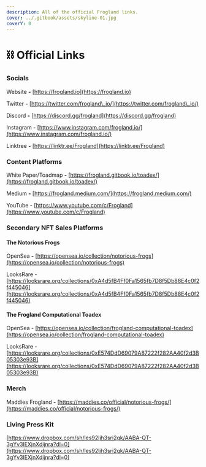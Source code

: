 ```yaml
---
description: All of the official Frogland links.
cover: ../.gitbook/assets/skyline-01.jpg
coverY: 0
---
```


# ⛓ Official Links

### Socials

Website **-** [https://frogland.io](https://frogland.io)

Twitter **-** [https://twitter.com/frogland\_io/](https://twitter.com/frogland\_io/)

Discord **-** [https://discord.gg/frogland](https://discord.gg/frogland)

Instagram **-** [https://www.instagram.com/frogland.io/](https://www.instagram.com/frogland.io/)

Linktree **-** [https://linktr.ee/Frogland](https://linktr.ee/Frogland)

### Content Platforms

White Paper/Toadmap **-** [https://frogland.gitbook.io/toadex/](https://frogland.gitbook.io/toadex/)

Medium **-** [https://frogland.medium.com/](https://frogland.medium.com/)

YouTube **-** [https://www.youtube.com/c/Frogland](https://www.youtube.com/c/Frogland)

### Secondary NFT Sales Platforms

#### The Notorious Frogs

OpenSea **-** [https://opensea.io/collection/notorious-frogs](https://opensea.io/collection/notorious-frogs)

LooksRare - [https://looksrare.org/collections/0xA4d5fB4Ff0Fa1565fb7D8f5Db88E4c0f2f445046](https://looksrare.org/collections/0xA4d5fB4Ff0Fa1565fb7D8f5Db88E4c0f2f445046)

#### The Frogland Computational Toadex

OpenSea - [https://opensea.io/collection/frogland-computational-toadex](https://opensea.io/collection/frogland-computational-toadex)

LooksRare - [https://looksrare.org/collections/0xE574DdD69079A87222f282AA40f2d3B05303e93B](https://looksrare.org/collections/0xE574DdD69079A87222f282AA40f2d3B05303e93B)

### Merch

Maddies Frogland **-** [https://maddies.co/official/notorious-frogs/](https://maddies.co/official/notorious-frogs/)

### Living Press Kit

[https://www.dropbox.com/sh/les92ljh3sri2gk/AABA-QT-3gYv3lEXjnXdijnra?dl=0](https://www.dropbox.com/sh/les92ljh3sri2gk/AABA-QT-3gYv3lEXjnXdijnra?dl=0)
